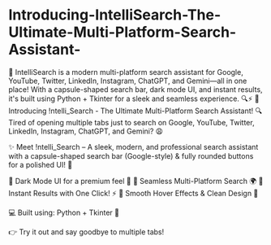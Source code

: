 # Introducing-IntelliSearch-The-Ultimate-Multi-Platform-Search-Assistant-
🚀 IntelliSearch is a modern multi-platform search assistant for Google, YouTube, Twitter, LinkedIn, Instagram, ChatGPT, and Gemini—all in one place! With a capsule-shaped search bar, dark mode UI, and instant results, it's built using Python + Tkinter for a sleek and seamless experience. 🔍⚡
🚀 Introducing !ntelli_Search - The Ultimate Multi-Platform Search Assistant! 🔍
Tired of opening multiple tabs just to search on Google, YouTube, Twitter, LinkedIn, Instagram, ChatGPT, and Gemini? 😩

✨ Meet !ntelli_Search – A sleek, modern, and professional search assistant with a capsule-shaped search bar (Google-style) & fully rounded buttons for a polished UI! 🎨

🔹 Dark Mode UI for a premium feel 🌙
🔹 Seamless Multi-Platform Search 🌍
🔹 Instant Results with One Click! ⚡
🔹 Smooth Hover Effects & Clean Design 🎯

💻 Built using: Python + Tkinter 💙

👉 Try it out and say goodbye to multiple tabs!
